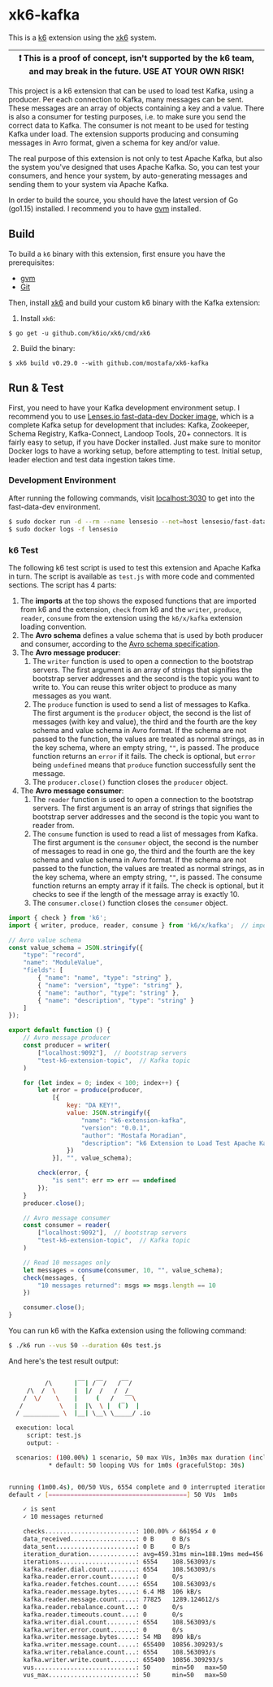 # xk6-kafka

This is a [k6](https://github.com/loadimpact/k6) extension using the [xk6](https://github.com/loadimpact/k6) system.

| :exclamation: This is a proof of concept, isn't supported by the k6 team, and may break in the future. USE AT YOUR OWN RISK! |
| ---------------------------------------------------------------------------------------------------------------------------- |

This project is a k6 extension that can be used to load test Kafka, using a producer. Per each connection to Kafka, many messages can be sent. These messages are an array of objects containing a key and a value. There is also a consumer for testing purposes, i.e. to make sure you send the correct data to Kafka. The consumer is not meant to be used for testing Kafka under load. The extension supports producing and consuming messages in Avro format, given a schema for key and/or value.

The real purpose of this extension is not only to test Apache Kafka, but also the system you've designed that uses Apache Kafka. So, you can test your consumers, and hence your system, by auto-generating messages and sending them to your system via Apache Kafka.

In order to build the source, you should have the latest version of Go (go1.15) installed. I recommend you to have [gvm](https://github.com/moovweb/gvm) installed.

## Build

To build a `k6` binary with this extension, first ensure you have the prerequisites:

- [gvm](https://github.com/moovweb/gvm)
- [Git](https://git-scm.com/)

Then, install [xk6](https://github.com/k6io/xk6) and build your custom k6 binary with the Kafka extension:

1. Install `xk6`:
  ```shell
  $ go get -u github.com/k6io/xk6/cmd/xk6
  ```

2. Build the binary:
  ```shell
  $ xk6 build v0.29.0 --with github.com/mostafa/xk6-kafka
  ```

## Run & Test

First, you need to have your Kafka development environment setup. I recommend you to use [Lenses.io fast-data-dev Docker image](https://github.com/lensesio/fast-data-dev), which is a complete Kafka setup for development that includes: Kafka, Zookeeper, Schema Registry, Kafka-Connect, Landoop Tools, 20+ connectors. It is fairly easy to setup, if you have Docker installed. Just make sure to monitor Docker logs to have a working setup, before attempting to test. Initial setup, leader election and test data ingestion takes time.

### Development Environment

After running the following commands, visit [localhost:3030](http://localhost:3030) to get into the fast-data-dev environment.

```bash
$ sudo docker run -d --rm --name lensesio --net=host lensesio/fast-data-dev
$ sudo docker logs -f lensesio
```

### k6 Test

The following k6 test script is used to test this extension and Apache Kafka in turn. The script is available as `test.js` with more code and commented sections. The script has 4 parts:

1. The __imports__ at the top shows the exposed functions that are imported from k6 and the extension, `check` from k6 and the `writer`, `produce`, `reader`, `consume` from the extension using the `k6/x/kafka` extension loading convention.
2. The __Avro schema__ defines a value schema that is used by both producer and consumer, according to the [Avro schema specification](https://avro.apache.org/docs/current/spec.html).
3. The __Avro message producer__:
    1. The `writer` function is used to open a connection to the bootstrap servers. The first argument is an array of strings that signifies the bootstrap server addresses and the second is the topic you want to write to. You can reuse this writer object to produce as many messages as you want.
    2. The `produce` function is used to send a list of messages to Kafka. The first argument is the `producer` object, the second is the list of messages (with key and value), the third and  the fourth are the key schema and value schema in Avro format. If the schema are not passed to the function, the values are treated as normal strings, as in the key schema, where an empty string, `""`, is passed.
    The produce function returns an `error` if it fails. The check is optional, but `error` being `undefined` means that `produce` function successfully sent the message.
    3. The `producer.close()` function closes the `producer` object.
4. The __Avro message consumer__:
    1. The `reader` function is used to open a connection to the bootstrap servers. The first argument is an array of strings that signifies the bootstrap server addresses and the second is the topic you want to reader from.
    2. The `consume` function is used to read a list of messages from Kafka. The first argument is the `consumer` object, the second is the number of messages to read in one go, the third and  the fourth are the key schema and value schema in Avro format. If the schema are not passed to the function, the values are treated as normal strings, as in the key schema, where an empty string, `""`, is passed.
    The consume function returns an empty array if it fails. The check is optional, but it checks to see if the length of the message array is exactly 10.
    3. The `consumer.close()` function closes the `consumer` object.

```javascript
import { check } from 'k6';
import { writer, produce, reader, consume } from 'k6/x/kafka';  // import kafka extension

// Avro value schema
const value_schema = JSON.stringify({
    "type": "record",
    "name": "ModuleValue",
    "fields": [
        { "name": "name", "type": "string" },
        { "name": "version", "type": "string" },
        { "name": "author", "type": "string" },
        { "name": "description", "type": "string" }
    ]
});

export default function () {
    // Avro message producer
    const producer = writer(
        ["localhost:9092"],  // bootstrap servers
        "test-k6-extension-topic",  // Kafka topic
    )

    for (let index = 0; index < 100; index++) {
        let error = produce(producer,
            [{
                key: "DA KEY!",
                value: JSON.stringify({
                    "name": "k6-extension-kafka",
                    "version": "0.0.1",
                    "author": "Mostafa Moradian",
                    "description": "k6 Extension to Load Test Apache Kafka"
                })
            }], "", value_schema);

        check(error, {
            "is sent": err => err == undefined
        });
    }
    producer.close();

    // Avro message consumer
    const consumer = reader(
        ["localhost:9092"],  // bootstrap servers
        "test-k6-extension-topic",  // Kafka topic
    )

    // Read 10 messages only
    let messages = consume(consumer, 10, "", value_schema);
    check(messages, {
        "10 messages returned": msgs => msgs.length == 10
    })

    consumer.close();
}
```

You can run k6 with the Kafka extension using the following command:

```bash
$ ./k6 run --vus 50 --duration 60s test.js
```

And here's the test result output:

```bash

          /\      |‾‾| /‾‾/   /‾‾/
     /\  /  \     |  |/  /   /  /
    /  \/    \    |     (   /   ‾‾\
   /          \   |  |\  \ |  (‾)  |
  / __________ \  |__| \__\ \_____/ .io

  execution: local
     script: test.js
     output: -

  scenarios: (100.00%) 1 scenario, 50 max VUs, 1m30s max duration (incl. graceful stop):
           * default: 50 looping VUs for 1m0s (gracefulStop: 30s)


running (1m00.4s), 00/50 VUs, 6554 complete and 0 interrupted iterations
default ✓ [======================================] 50 VUs  1m0s

    ✓ is sent
    ✓ 10 messages returned

    checks.........................: 100.00% ✓ 661954 ✗ 0
    data_received..................: 0 B     0 B/s
    data_sent......................: 0 B     0 B/s
    iteration_duration.............: avg=459.31ms min=188.19ms med=456.26ms max=733.67ms p(90)=543.22ms p(95)=572.76ms
    iterations.....................: 6554    108.563093/s
    kafka.reader.dial.count........: 6554    108.563093/s
    kafka.reader.error.count.......: 0       0/s
    kafka.reader.fetches.count.....: 6554    108.563093/s
    kafka.reader.message.bytes.....: 6.4 MB  106 kB/s
    kafka.reader.message.count.....: 77825   1289.124612/s
    kafka.reader.rebalance.count...: 0       0/s
    kafka.reader.timeouts.count....: 0       0/s
    kafka.writer.dial.count........: 6554    108.563093/s
    kafka.writer.error.count.......: 0       0/s
    kafka.writer.message.bytes.....: 54 MB   890 kB/s
    kafka.writer.message.count.....: 655400  10856.309293/s
    kafka.writer.rebalance.count...: 6554    108.563093/s
    kafka.writer.write.count.......: 655400  10856.309293/s
    vus............................: 50      min=50   max=50
    vus_max........................: 50      min=50   max=50
```
